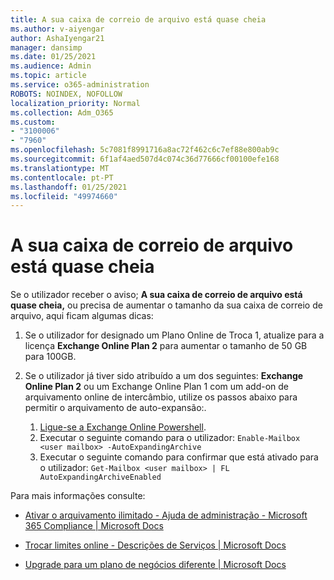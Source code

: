 ```yaml
---
title: A sua caixa de correio de arquivo está quase cheia
ms.author: v-aiyengar
author: AshaIyengar21
manager: dansimp
ms.date: 01/25/2021
ms.audience: Admin
ms.topic: article
ms.service: o365-administration
ROBOTS: NOINDEX, NOFOLLOW
localization_priority: Normal
ms.collection: Adm_O365
ms.custom:
- "3100006"
- "7960"
ms.openlocfilehash: 5c7081f8991716a8ac72f462c6c7ef88e800ab9c
ms.sourcegitcommit: 6f1af4aed507d4c074c36d77666cf00100efe168
ms.translationtype: MT
ms.contentlocale: pt-PT
ms.lasthandoff: 01/25/2021
ms.locfileid: "49974660"
---
```

# <a name="your-archive-mailbox-is-almost-full"></a>A sua caixa de correio de arquivo está quase cheia

Se o utilizador receber o aviso; **A sua caixa de correio de arquivo está quase cheia,** ou precisa de aumentar o tamanho da sua caixa de correio de arquivo, aqui ficam algumas dicas:

1. Se o utilizador for designado um Plano Online de Troca 1, atualize para a licença **Exchange Online Plan 2** para aumentar o tamanho de 50 GB para 100GB.
1. Se o utilizador já tiver sido atribuído a um dos seguintes: **Exchange Online Plan 2** ou um Exchange Online Plan 1 com um add-on de arquivamento online de intercâmbio, utilize os passos abaixo para permitir o arquivamento de auto-expansão:.
 
    1. [Ligue-se a Exchange Online Powershell](https://docs.microsoft.com/powershell/exchange/connect-to-exchange-online-powershell?view=exchange-ps&preserve-view=true).
    2. Executar o seguinte comando para o utilizador:  `Enable-Mailbox <user mailbox> -AutoExpandingArchive`
    1. Executar o seguinte comando para confirmar que está ativado para o utilizador:  `Get-Mailbox <user mailbox> | FL AutoExpandingArchiveEnabled`

Para mais informações consulte:

- [ Ativar o arquivamento ilimitado - Ajuda de administração - Microsoft 365 Compliance | Microsoft Docs](https://docs.microsoft.com/microsoft-365/compliance/enable-unlimited-archiving?view=o365-worldwide&preserve-view=true)

- [Trocar limites online - Descrições de Serviços | Microsoft Docs](https://docs.microsoft.com/office365/servicedescriptions/exchange-online-service-description/exchange-online-limits?redirectedfrom=MSDN#storage-limits-across-standalone-plans)

- [Upgrade para um plano de negócios diferente | Microsoft Docs](https://docs.microsoft.com/microsoft-365/commerce/subscriptions/upgrade-to-different-plan?view=o365-worldwide&preserve-view=true)

